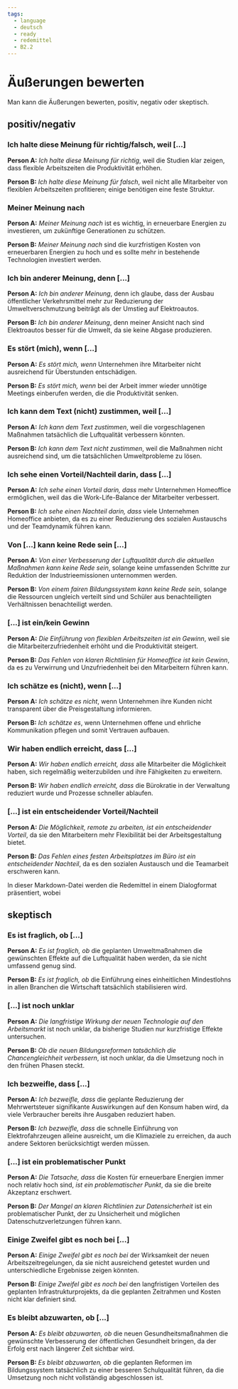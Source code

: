 ```yaml
---
tags:
  - language
  - deutsch
  - ready
  - redemittel
  - B2.2
---
```


# Äußerungen bewerten

Man kann die Äußerungen bewerten, positiv, negativ oder skeptisch.

## positiv/negativ

### Ich halte diese Meinung für richtig/falsch, weil [...]

**Person A:** _Ich halte diese Meinung für richtig_, weil die Studien klar zeigen, dass flexible Arbeitszeiten die Produktivität erhöhen.

**Person B:** _Ich halte diese Meinung für falsch_, weil nicht alle Mitarbeiter von flexiblen Arbeitszeiten profitieren; einige benötigen eine feste Struktur.

### Meiner Meinung nach

**Person A:** _Meiner Meinung nach_ ist es wichtig, in erneuerbare Energien zu investieren, um zukünftige Generationen zu schützen.

**Person B:** _Meiner Meinung nach_ sind die kurzfristigen Kosten von erneuerbaren Energien zu hoch und es sollte mehr in bestehende Technologien investiert werden.

### Ich bin anderer Meinung, denn [...]

**Person A:** _Ich bin anderer Meinung_, denn ich glaube, dass der Ausbau öffentlicher Verkehrsmittel mehr zur Reduzierung der Umweltverschmutzung beiträgt als der Umstieg auf Elektroautos.

**Person B:** _Ich bin anderer Meinung_, denn meiner Ansicht nach sind Elektroautos besser für die Umwelt, da sie keine Abgase produzieren.

### Es stört (mich), wenn [...]

**Person A:** _Es stört mich, wenn_ Unternehmen ihre Mitarbeiter nicht ausreichend für Überstunden entschädigen.

**Person B:** _Es stört mich, wenn_ bei der Arbeit immer wieder unnötige Meetings einberufen werden, die die Produktivität senken.

### Ich kann dem Text (nicht) zustimmen, weil [...]

**Person A:** _Ich kann dem Text zustimmen_, weil die vorgeschlagenen Maßnahmen tatsächlich die Luftqualität verbessern könnten.

**Person B:** _Ich kann dem Text nicht zustimmen_, weil die Maßnahmen nicht ausreichend sind, um die tatsächlichen Umweltprobleme zu lösen.

### Ich sehe einen Vorteil/Nachteil darin, dass [...]

**Person A:** _Ich sehe einen Vorteil darin, dass_ mehr Unternehmen Homeoffice ermöglichen, weil das die Work-Life-Balance der Mitarbeiter verbessert.

**Person B:** _Ich sehe einen Nachteil darin, dass_ viele Unternehmen Homeoffice anbieten, da es zu einer Reduzierung des sozialen Austauschs und der Teamdynamik führen kann.

### Von [...] kann keine Rede sein [...]

**Person A:** _Von einer Verbesserung der Luftqualität durch die aktuellen Maßnahmen kann keine Rede sein_, solange keine umfassenden Schritte zur Reduktion der Industrieemissionen unternommen werden.

**Person B:** _Von einem fairen Bildungssystem kann keine Rede sein_, solange die Ressourcen ungleich verteilt sind und Schüler aus benachteiligten Verhältnissen benachteiligt werden.

### [...] ist ein/kein Gewinn

**Person A:** _Die Einführung von flexiblen Arbeitszeiten ist ein Gewinn_, weil sie die Mitarbeiterzufriedenheit erhöht und die Produktivität steigert.

**Person B:** _Das Fehlen von klaren Richtlinien für Homeoffice ist kein Gewinn_, da es zu Verwirrung und Unzufriedenheit bei den Mitarbeitern führen kann.

### Ich schätze es (nicht), wenn [...]

**Person A:** _Ich schätze es nicht_, wenn Unternehmen ihre Kunden nicht transparent über die Preisgestaltung informieren.

**Person B:** _Ich schätze es_, wenn Unternehmen offene und ehrliche Kommunikation pflegen und somit Vertrauen aufbauen.

### Wir haben endlich erreicht, dass [...]

**Person A:** _Wir haben endlich erreicht, dass_ alle Mitarbeiter die Möglichkeit haben, sich regelmäßig weiterzubilden und ihre Fähigkeiten zu erweitern.

**Person B:** _Wir haben endlich erreicht, dass_ die Bürokratie in der Verwaltung reduziert wurde und Prozesse schneller ablaufen.

### [...] ist ein entscheidender Vorteil/Nachteil

**Person A:** _Die Möglichkeit, remote zu arbeiten, ist ein entscheidender Vorteil_, da sie den Mitarbeitern mehr Flexibilität bei der Arbeitsgestaltung bietet.

**Person B:** _Das Fehlen eines festen Arbeitsplatzes im Büro ist ein entscheidender Nachteil_, da es den sozialen Austausch und die Teamarbeit erschweren kann.

In dieser Markdown-Datei werden die Redemittel in einem Dialogformat präsentiert, wobei

## skeptisch

### Es ist fraglich, ob [...]

**Person A:** _Es ist fraglich, ob_ die geplanten Umweltmaßnahmen die gewünschten Effekte auf die Luftqualität haben werden, da sie nicht umfassend genug sind.

**Person B:** _Es ist fraglich, ob_ die Einführung eines einheitlichen Mindestlohns in allen Branchen die Wirtschaft tatsächlich stabilisieren wird.

### [...] ist noch unklar

**Person A:** _Die langfristige Wirkung der neuen Technologie auf den Arbeitsmarkt_ ist noch unklar, da bisherige Studien nur kurzfristige Effekte untersuchen.

**Person B:** _Ob die neuen Bildungsreformen tatsächlich die Chancengleichheit verbessern_, ist noch unklar, da die Umsetzung noch in den frühen Phasen steckt.

### Ich bezweifle, dass [...]

**Person A:** _Ich bezweifle, dass_ die geplante Reduzierung der Mehrwertsteuer signifikante Auswirkungen auf den Konsum haben wird, da viele Verbraucher bereits ihre Ausgaben reduziert haben.

**Person B:** _Ich bezweifle, dass_ die schnelle Einführung von Elektrofahrzeugen alleine ausreicht, um die Klimaziele zu erreichen, da auch andere Sektoren berücksichtigt werden müssen.

### [...] ist ein problematischer Punkt

**Person A:** _Die Tatsache, dass_ die Kosten für erneuerbare Energien immer noch relativ hoch sind, _ist ein problematischer Punkt_, da sie die breite Akzeptanz erschwert.

**Person B:** _Der Mangel an klaren Richtlinien zur Datensicherheit_ ist ein problematischer Punkt, der zu Unsicherheit und möglichen Datenschutzverletzungen führen kann.

### Einige Zweifel gibt es noch bei [...]

**Person A:** _Einige Zweifel gibt es noch bei_ der Wirksamkeit der neuen Arbeitszeitregelungen, da sie nicht ausreichend getestet wurden und unterschiedliche Ergebnisse zeigen könnten.

**Person B:** _Einige Zweifel gibt es noch bei_ den langfristigen Vorteilen des geplanten Infrastrukturprojekts, da die geplanten Zeitrahmen und Kosten nicht klar definiert sind.

### Es bleibt abzuwarten, ob [...]

**Person A:** _Es bleibt abzuwarten, ob_ die neuen Gesundheitsmaßnahmen die gewünschte Verbesserung der öffentlichen Gesundheit bringen, da der Erfolg erst nach längerer Zeit sichtbar wird.

**Person B:** _Es bleibt abzuwarten, ob_ die geplanten Reformen im Bildungssystem tatsächlich zu einer besseren Schulqualität führen, da die Umsetzung noch nicht vollständig abgeschlossen ist.
